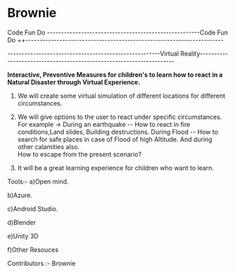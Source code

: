 # Brownie
Code Fun Do
------------------------------------------------------Code Fun Do ++----------------------------------------------------------------------

------------------------------------------------------Virtual Reality---------------------------------------------------------------------

******Interactive, Preventive Measures for children's to learn how to react in a Natural Disaster through Virtual Experience.******

1) We will create some virtual simulation of different locations for different circumstances.

2) We will give options to the user to react under specific circumstances. For example -> 
				During an earthquake -- How to react in  fire conditions,Land slides, Building destructions.
				During Flood         -- How to search for safe places in case of Flood of high Altitude.
				And during other calamities also.				  
				How to escape from the present scenario?
				
3) It will be a great learning experience for children who want to learn.

Tools:-
 a)Open mind.
 
 b)Azure.
 
 c)Android Studio.
 
 d)Blender

e)Unity 3D

f)Other Resouces

Contributors :- Brownie
